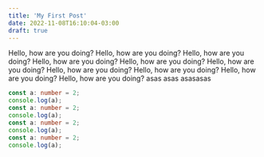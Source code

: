 ```yaml
---
title: 'My First Post'
date: 2022-11-08T16:10:04-03:00
draft: true
---
```


Hello, how are you doing?
Hello, how are you doing?
Hello, how are you doing?
Hello, how are you doing?
Hello, how are you doing?
Hello, how are you doing?
Hello, how are you doing?
Hello, how are you doing?
Hello, how are you doing?
Hello, how are you doing?
asas
asas
asasasas

```typescript
const a: number = 2;
console.log(a);
const a: number = 2;
console.log(a);
const a: number = 2;
console.log(a);
const a: number = 2;
console.log(a);
```
